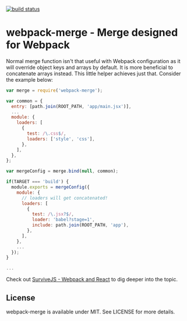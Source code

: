 [![build status](https://secure.travis-ci.org/bebraw/webpack-merge.png)](http://travis-ci.org/bebraw/webpack-merge)
# webpack-merge - Merge designed for Webpack

Normal merge function isn't that useful with Webpack configuration as it will override object keys and arrays by default. It is more beneficial to concatenate arrays instead. This little helper achieves just that. Consider the example below:

```javascript
var merge = require('webpack-merge');

var common = {
  entry: [path.join(ROOT_PATH, 'app/main.jsx')],
  ...
  module: {
    loaders: [
      {
        test: /\.css$/,
        loaders: ['style', 'css'],
      },
    ],
  },
};

var mergeConfig = merge.bind(null, common);

if(TARGET === 'build') {
  module.exports = mergeConfig({
    module: {
      // loaders will get concatenated!
      loaders: [
        {
          test: /\.jsx?$/,
          loader: 'babel?stage=1',
          include: path.join(ROOT_PATH, 'app'),
        },
      ],
    },
    ...
  });
}

...
```

Check out [SurviveJS - Webpack and React](http://survivejs.com/) to dig deeper into the topic.

## License

webpack-merge is available under MIT. See LICENSE for more details.

